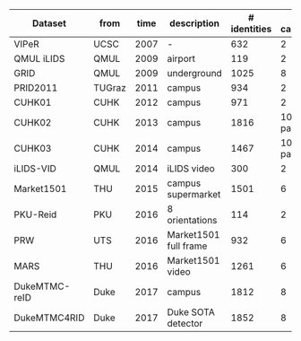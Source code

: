 | Dataset       | from   | time | description           | # identities | # cameras   | # images |
| ------------- | ------ | ---- | --------------------- | ------------ | ----------- | -------- |
| VIPeR         | UCSC   | 2007 | -                     | 632          | 2           | 1264     |
| QMUL iLIDS    | QMUL   | 2009 | airport               | 119          | 2           | 476      |
| GRID          | QMUL   | 2009 | underground           | 1025         | 8           | 1275     |
| PRID2011      | TUGraz | 2011 | campus                | 934          | 2           | 24541    |
| CUHK01        | CUHK   | 2012 | campus                | 971          | 2           | 3884     |
| CUHK02        | CUHK   | 2013 | campus                | 1816         | 10(5 pairs) | 7264     |
| CUHK03        | CUHK   | 2014 | campus                | 1467         | 10(5 pairs) | 13164    |
| iLIDS-VID     | QMUL   | 2014 | iLIDS video           | 300          | 2           | 42495    |
| Market1501    | THU    | 2015 | campus supermarket    | 1501         | 6           | 32217    |
| PKU-Reid      | PKU    | 2016 | 8 orientations        | 114          | 2           | 1824     |
| PRW           | UTS    | 2016 | Market1501 full frame | 932          | 6           | 34304    |
| MARS          | THU    | 2016 | Market1501 video      | 1261         | 6           | 1191003  |
| DukeMTMC-reID | Duke   | 2017 | campus                | 1812         | 8           | 36441    |
| DukeMTMC4RID  | Duke   | 2017 | Duke SOTA detector    | 1852         | 8           | 46261    |


